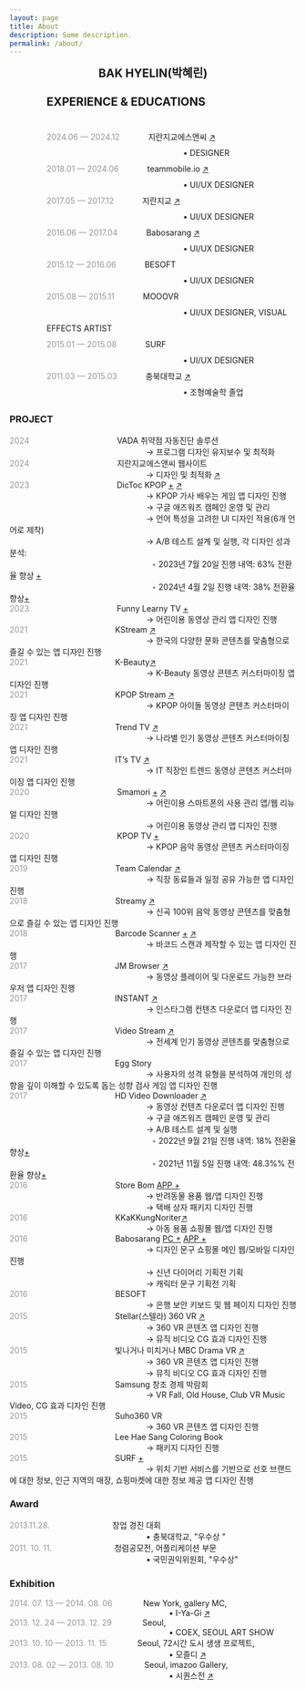 ```yaml
---
layout: page
title: About
description: Some description.
permalink: /about/
---
```




<div style="text-align: center;font-family: -apple-system, BlinkMacSystemFont, Lato, Roboto, Segoe UI, Helvetica Neue, Helvetica, Verdana, Arial, sans-serif;">
<span style="font-weight: bold; font-size: 20px;">BAK HYELIN(박혜린)</span>
</div><br />
<div style="margin-left: 65px;line-height: 2; font-family: -apple-system, BlinkMacSystemFont, Lato, Roboto, Segoe UI, Helvetica Neue, Helvetica, Verdana, Arial, sans-serif;">
<span style="font-weight: bold; font-size: 20px;">EXPERIENCE & EDUCATIONS</span><br /><br />
<span style="color: #969696;">2024.06 — 2024.12</span><span style="margin-left: 50px;">지란지교에스앤씨 <a href="https://www.jiransnc.com" target="_blank">↗</a></span><br />
<span style="margin-left: 240px;"> • DESIGNER</span><br />
<span style="color: #969696;">2018.01 — 2024.06</span><span style="margin-left: 50px;">teammobile.io <a href="https://www.teammobile.io/" target="_blank">↗</a></span><br />   
<span style="margin-left: 240px;"> • UI/UX DESIGNER</span><br /> 
<span style="color: #969696;">2017.05 — 2017.12</span><span style="margin-left: 50px;">지란지교 <a href="https://www.jiran.com/" target="_blank">↗</a></span><br />
<span style="margin-left: 240px;"> • UI/UX DESIGNER</span><br />
<span style="color: #969696;">2016.06 — 2017.04</span><span style="margin-left: 50px;">Babosarang <a href="http://www.babosarang.co.kr/" target="_blank">↗</a></span><br /> 
<span style="margin-left: 240px;"> • UI/UX DESIGNER</span><br />
<span style="color: #969696;">2015.12 — 2016.06</span><span style="margin-left: 50px;">BESOFT</span><br />
<span style="margin-left: 240px;"> • UI/UX DESIGNER</span><br /> 
<span style="color: #969696;">2015.08 — 2015.11</span><span style="margin-left: 50px;">MOOOVR</span><br />
<span style="margin-left: 240px;"> • UI/UX DESIGNER, VISUAL EFFECTS ARTIST</span><br />
<span style="color: #969696;">2015.01 — 2015.08</span><span style="margin-left: 50px;">SURF</span><br /> 
<span style="margin-left: 240px;"> • UI/UX DESIGNER</span><br />
<span style="color: #969696;">2011.03 — 2015.03</span><span style="margin-left: 50px;">충북대학교 <a href="https://www.cbnu.ac.kr/www/index.do" target="_blank">↗</a></span><br />
<span style="margin-left: 240px;"> • 조형예술학 졸업</span><br />
</div>

### PROJECT
<span style="color: #969696;"> 2024 </span><span style="margin-left: 150px;"> VADA 취약점 자동진단 솔루션</span>  
<span style="margin-left: 240px;"> → 프로그램 디자인 유지보수 및 최적화 </span>  
<span style="color: #969696;"> 2024 </span><span style="margin-left: 150px;"> 지란지교에스앤씨 웹사이트</span>  
<span style="margin-left: 240px;"> → 디자인 및 최적화 <a href="https://www.jiransnc.com" target="_blank">↗</a> </span>  
<span style="color: #969696;"> 2023 </span><span style="margin-left: 150px;"> DicToc KPOP [+](../kpoplyricsgame/) <a href="https://play.google.com/store/search?q=dictoc&c=apps" target="_blank">↗</a></span>  
<span style="margin-left: 240px;"> → KPOP 가사 배우는 게임 앱 디자인 진행</span>  
<span style="margin-left: 240px;"> → 구글 애즈워즈 캠페인 운영 및 관리</span>    
<span style="margin-left: 240px;"> → 언어 특성을 고려한 UI 디자인 적용(6개 언어로 제작)</span>    
<span style="margin-left: 240px;"> → A/B 테스트 설계 및 실행, 각 디자인 성과 분석:</span>    
<span style="color: #969696; margin-left: 250px;"> • </span> <span> 2023년 7월 20일 진행 내역: 63% 전환율 향상 [+](../ab-kpoplyricsgame-230724/)</span>   
<span style="color: #969696; margin-left: 250px;"> • </span> <span> 2024년 4월 2일 진행 내역: 38% 전환율 향상[+](../ab-kpoplyricsgame-240402/)</span>   
<span style="color: #969696;"> 2023 </span><span style="margin-left: 150px;"> Funny Learny TV [+](../funnylearnytv/)</span>  
<span style="margin-left: 240px;"> → 어린이용 동영상 관리 앱 디자인 진행</span>  
<span style="color: #969696;"> 2021 </span><span style="margin-left: 150px;"> KStream <a href="https://play.google.com/store/apps/details?id=io.tm.k.stream" target="_blank">↗</a></span>  
<span style="margin-left: 240px;"> → 한국의 다양한 문화 콘텐츠를 맞춤형으로 즐길 수 있는 앱 디자인 진행</span>  
<span style="color: #969696;"> 2021 </span><span style="margin-left: 150px;"> K-Beauty<a href="https://play.google.com/store/apps/details?id=io.tm.kbeauty.tv" target="_blank">↗</a></span>  
<span style="margin-left: 240px;"> → K-Beauty 동영상 콘텐츠 커스터마이징 앱 디자인 진행</span>  
<span style="color: #969696;"> 2021 </span><span style="margin-left: 150px;"> KPOP Stream <a href="https://play.google.com/store/apps/details?id=io.tm.kpop.stream" target="_blank">↗</a></span>  
<span style="margin-left: 240px;"> → KPOP 아이돌 동영상 콘텐츠 커스터마이징 앱 디자인 진행</span>  
<span style="color: #969696;"> 2021 </span><span style="margin-left: 150px;"> Trend TV <a href="https://play.google.com/store/apps/details?id=io.tm.stream.in" target="_blank">↗</a></span>  
<span style="margin-left: 240px;"> → 나라별 인기 동영상 콘텐츠 커스터마이징 앱 디자인 진행</span>  
<span style="color: #969696;"> 2021 </span><span style="margin-left: 150px;">IT’s TV <a href="https://play.google.com/store/apps/details?id=io.tm.its.tv" target="_blank">↗</a></span>  
<span style="margin-left: 240px;"> → IT 직장인 트렌드 동영상 콘텐츠 커스터마이징 앱 디자인 진행</span>   
<span style="color: #969696;"> 2020 </span><span style="margin-left: 150px;">Smamori [+](../kidsvideoapp/) <a href="https://smamori.jp/" target="_blank">↗</a></span>   
<span style="margin-left: 240px;"> → 어린이용 스마트폰의 사용 관리 앱/웹 리뉴얼 디자인 진행</span>  
<span style="margin-left: 240px;"> → 어린이용 동영상 관리 앱 디자인 진행</span>    
<span style="color: #969696;"> 2020 </span><span style="margin-left: 150px;">KPOP TV [+](../icon-kpop/)</span>  
<span style="margin-left: 240px;"> → KPOP 음악 동영상 콘텐츠 커스터마이징 앱 디자인 진행</span>   
<span style="color: #969696;">2019 </span><span style="margin-left: 150px;">Team Calendar <a href="https://play.google.com/store/apps/details?id=io.jmobile.tm.calendar" target="_blank">↗</a></span>  
<span style="margin-left: 240px;"> → 직장 동료들과 일정 공유 가능한 앱 디자인 진행</span>    
<span style="color: #969696;"> 2018 </span><span style="margin-left: 150px;">Streamy <a href="https://play.google.com/store/apps/details?id=com.fms.streamy" target="_blank">↗</a></span>   
<span style="margin-left: 240px;"> → 신곡 100위 음악 동영상 콘텐츠를 맞춤형으로 즐길 수 있는 앱 디자인 진행</span>  
<span style="color: #969696;"> 2018 </span><span style="margin-left: 150px;">Barcode Scanner [+](../barcode_scanner/) [↗](https://play.google.com/store/apps/details?id=io.jmobile.jmscanner)</span>  
<span style="margin-left: 240px;">→ 바코드 스캔과 제작할 수 있는 앱 디자인 진행</span>   
<span style="color: #969696;"> 2017 </span><span style="margin-left: 150px;">JM Browser <a href="https://play.google.com/store/apps/details?id=io.jmobile.browser" target="_blank">↗</a></span>    
<span style="margin-left: 240px;"> → 동영상 플레이어 및 다운로드 가능한 브라우저 앱 디자인 진행</span>  
<span style="color: #969696;"> 2017 </span><span style="margin-left: 150px;">INSTANT <a href="https://play.google.com/store/apps/details?id=io.jmobile.instant" target="_blank">↗</a></span>  
<span style="margin-left: 240px;"> → 인스타그램 컨텐츠 다운로더 앱 디자인 진행</span>  
<span style="color: #969696;"> 2017 </span><span style="margin-left: 150px;">Video Stream <a href="https://play.google.com/store/apps/details?id=io.jmobile.video.browser" target="_blank">↗</a></span>  
<span style="margin-left: 240px;"> → 전세계 인기 동영상 콘텐츠를 맞춤형으로 즐길 수 있는 앱 디자인 진행</span>     
<span style="color: #969696;"> 2017 </span><span style="margin-left: 150px;">Egg Story</span>    
<span style="margin-left: 240px;"> → 사용자의 성격 유형을 분석하여 개인의 성향을 깊이 이해할 수 있도록 돕는 성향 검사 게임 앱 디자인 진행</span>    
<span style="color: #969696;"> 2017 </span><span style="margin-left: 150px;">HD Video Downloader <a href="https://play.google.com/store/apps/details?id=com.ne.hdv">↗</a></span>     
<span style="margin-left: 240px;"> → 동영상 컨텐츠 다운로더 앱 디자인 진행</span>    
<span style="margin-left: 240px;"> → 구글 애즈워즈 캠페인 운영 및 관리</span>    
<span style="margin-left: 240px;"> → A/B 테스트 설계 및 실행</span>     
<span style="color: #969696; margin-left: 250px;"> • </span><span>2022년 9월 21일 진행 내역: 18% 전환율 향상[+](../ab-hdvd-220921/)</span>  
<span style="color: #969696; margin-left: 250px;"> • </span><span>2021년 11월 5일 진행 내역: 48.3%% 전환율 향상[+](../ab-hdvd-211105/)</span>   
<span style="color: #969696;"> 2016 </span><span style="margin-left: 150px;">Store Bom [APP +](../storebom-mobile/)</span>     
<span style="margin-left: 240px;"> → 반려동물 용품 웹/앱 디자인 진행</span>  
<span style="margin-left: 240px;"> → 택배 상자 패키지 디자인 진행</span>    
<span style="color: #969696;"> 2016 </span><span style="margin-left: 150px;">KKaKKungNoriter<a href="http://kkakkungnoriter.com/" target="_blank">↗</a></span>    
<span style="margin-left: 240px;">→ 아동 용품 쇼핑몰 웹/앱 디자인 진행  
<span style="color: #969696;"> 2016 </span><span style="margin-left: 150px;">Babosarang [PC +](../babosarang-web/) [APP +](../babosarang-mobile/)        
<span style="margin-left: 240px;"> → 디자인 문구 쇼핑몰 메인 웹/모바일 디자인 진행</span>    
<span style="margin-left: 240px;"> → 신년 다이어리 기획전 기획</span>     
<span style="margin-left: 240px;"> → 캐릭터 문구 기획전 기획</span>     
<span style="color: #969696;"> 2016 </span><span style="margin-left: 150px;">BESOFT</span>   
<span style="margin-left: 240px;"> → 은행 보안 키보드 및 웹 페이지 디자인 진행</span>  
<span style="color: #969696;"> 2015 </span><span style="margin-left: 150px;">Stellar(스텔라) 360 VR [↗](https://www.youtube.com/watch?v=gvORWNSsGak)</span>   
<span style="margin-left: 240px;"> → 360 VR 콘텐츠 앱 디자인 진행</span>  
<span style="margin-left: 240px;"> → 뮤직 비디오 CG 효과 디자인 진행</span>     
<span style="color: #969696;"> 2015 </span><span style="margin-left: 150px;">빛나거나 미치거나 MBC Drama VR [↗](https://www.youtube.com/watch?v=7Eo8ddIhUnE)</span>    
<span style="margin-left: 240px;"> → 360 VR 콘텐츠 앱 디자인 진행</span>   
<span style="margin-left: 240px;"> → 뮤직 비디오 CG 효과 디자인 진행</span>   
<span style="color: #969696;"> 2015 </span><span style="margin-left: 150px;">Samsung 창조 경제 박람회</span>  
<span style="margin-left: 240px;"> → VR Fall, Old House, Club VR Music Video, CG 효과 디자인 진행</span>   
<span style="color: #969696;"> 2015 </span><span style="margin-left: 150px;">Suho360 VR</span>     
<span style="margin-left: 240px;">→ 360 VR 콘텐츠 앱 디자인 진행</span>   
<span style="color: #969696;"> 2015 </span><span style="margin-left: 150px;">Lee Hae Sang Coloring Book</span>    
<span style="margin-left: 240px;">→ 패키지 디자인 진행</span>  
<span style="color: #969696;"> 2015 </span><span style="margin-left: 150px;">SURF [+](../marshmello/)</span>   
<span style="margin-left: 240px;"> → 위치 기반 서비스를 기반으로 선호 브랜드에 대한 정보, 인근 지역의 매장, 쇼핑마켓에 대한 정보 제공 앱 디자인 진행</span>   

### Award
<span style="color: #969696;">2013.11.28.</span><span style="margin-left: 110px;">창업 경진 대회</span>  
<span style="margin-left: 240px;"> • 충북대학교, "우수상 "</span>  
<span style="color: #969696;">2011. 10. 11.</span><span style="margin-left: 110px;">청렴공모전, 어플리케이션 부문</span>  
<span style="margin-left: 240px;"> • 국민권익위원회, "우수상"</span>  

### Exhibition
<span style="color: #969696;">2014. 07. 13 — 2014. 08. 06</span><span style="margin-left: 50px;"> New York, gallery MC,</span>  
<span style="margin-left: 280px;"> • I-Ya-Gi <a href="http://www.gallerymc.org/h/i-ya-gi-that-connote-you-and-me/" target="_blank">↗</a></span>  
<span style="color: #969696;">2013. 12. 24 — 2013. 12. 29</span><span style="margin-left: 50px;"> Seoul, </span>  
<span style="margin-left: 280px;"> • COEX, SEOUL ART SHOW </span>  
<span style="color: #969696;">2013. 10. 10 — 2013. 11. 15</span><span style="margin-left: 50px;"> Seoul, 72시간 도시 생생 프로젝트, </span>  
<span style="margin-left: 280px;"> • 모즐디 <a href="https://www.lafent.com/inews/news_view.html?news_id=110411" target="_blank">↗</a></span>   
<span style="color: #969696;">2013. 08. 02 — 2013. 08. 10</span><span style="margin-left: 50px;"> Seoul, imazoo Gallery,</span>   
<span style="margin-left: 280px;"> • 시퀀스전 <a href="http://www.imazoo.com/index.htm" target="_blank">↗</a></span>  
